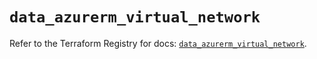 # `data_azurerm_virtual_network`

Refer to the Terraform Registry for docs: [`data_azurerm_virtual_network`](https://registry.terraform.io/providers/hashicorp/azurerm/4.27.0/docs/data-sources/virtual_network).
